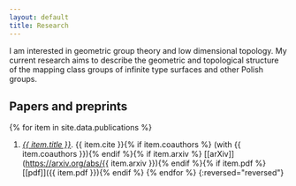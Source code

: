 ```yaml
---
layout: default
title: Research
---
```


I am interested in geometric group theory and low dimensional
topology.  My current research aims to describe the geometric
and topological structure of the mapping class groups of infinite
type surfaces and other Polish groups. 

## Papers and preprints 

{% for item in site.data.publications %}
1. _<u>{{ item.title }}</u>_. {{ item.cite }}{% if item.coauthors %} (with {{ item.coauthors }}){% endif %}{% if item.arxiv %} [[arXiv]](https://arxiv.org/abs/{{ item.arxiv }}){% endif %}{% if item.pdf %} [[pdf]]({{ item.pdf }}){% endif %}
{% endfor %} {:reversed="reversed"}
